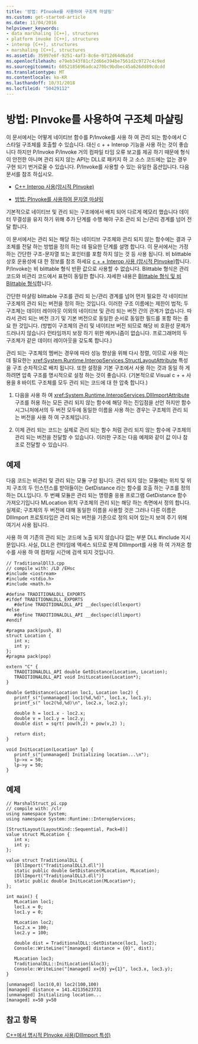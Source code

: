 ```yaml
---
title: '방법: PInvoke를 사용하여 구조체 마샬링'
ms.custom: get-started-article
ms.date: 11/04/2016
helpviewer_keywords:
- data marshaling [C++], structures
- platform invoke [C++], structures
- interop [C++], structures
- marshaling [C++], structures
ms.assetid: 35997e6f-9251-4af3-8c6e-0712d64d6a5d
ms.openlocfilehash: e79eb343f81cf2d66e394be7561d2c9727c4c9ed
ms.sourcegitcommit: 6052185696adca270bc9bdbec45a626dd89cdcdd
ms.translationtype: MT
ms.contentlocale: ko-KR
ms.lasthandoff: 10/31/2018
ms.locfileid: "50429112"
---
```

# <a name="how-to-marshal-structures-using-pinvoke"></a>방법: PInvoke를 사용하여 구조체 마샬링

이 문서에서는 어떻게 네이티브 함수를 P/Invoke를 사용 하 여 관리 되는 함수에서 C 스타일 구조체를 호출할 수 있습니다. 대신 c + + Interop 기능을 사용 하는 것이 좋습니다 하지만 P/Invoke P/Invoke 거의 컴파일 타임 오류 보고를 제공 하기 때문에 형식이 안전한 아니며 관리 되지 않는 API는 DLL로 패키지 하 고 소스 코드에는 없는 경우 구현 되기 번거로울 수 있습니다. P/Invoke를 사용할 수 있는 유일한 옵션입니다. 다음 문서를 참조 하십시오.

- [C++ Interop 사용(암시적 PInvoke)](../dotnet/using-cpp-interop-implicit-pinvoke.md)

- [방법: PInvoke를 사용하여 문자열 마샬링](../dotnet/how-to-marshal-strings-using-pinvoke.md)

기본적으로 네이티브 및 관리 되는 구조에에서 배치 되어 다르게 메모리 했습니다 데이터 무결성을 유지 하기 위해 추가 단계를 수행 해야 구조 관리 되 는/관리 경계를 넘어 전달 합니다.

이 문서에서는 관리 되는 해당 하는 네이티브 구조체와 관리 되지 않는 함수에는 결과 구조체를 전달 하는 방법을 정의 하는 데 필요한 단계를 설명 합니다. 이 문서에서는 가정 하는 간단한 구조-문자열 또는 포인터를 포함 하지 않는 것 등 사용 됩니다. 비 blittable 상호 운용성에 대 한 정보를 참조 하세요 [c + + Interop 사용 (암시적 PInvoke)](../dotnet/using-cpp-interop-implicit-pinvoke.md)합니다. P/Invoke는 비 blittable 형식 반환 값으로 사용할 수 없습니다. Blittable 형식은 관리 코드와 비관리 코드에서 표현이 동일한 합니다. 자세한 내용은 [Blittable 형식 및 비 Blittable 형식](/dotnet/framework/interop/blittable-and-non-blittable-types)합니다.

간단한 마샬링 blittable 구조를 관리 되 는/관리 경계를 넘어 먼저 필요한 각 네이티브 구조체의 관리 되는 버전을 정의 하는 것입니다. 이러한 구조 이름에는 제한이 법적; 두 구조체는 데이터 레이아웃 이외의 네이티브 및 관리 되는 버전 간의 관계가 없습니다. 따라서 관리 되는 버전 크기 및 기본 버전으로 동일한 순서로 동일한 필드를 포함 하는 중요 한 것입니다. (방법이 구조체의 관리 및 네이티브 버전 되므로 해당 비 호환성 문제가 드러나지 않습니다 런타임까지 보장 하기 위한 메커니즘이 없습니다. 프로그래머의 두 구조체가 같은 데이터 레이아웃을 갖도록 합니다.)

관리 되는 구조체의 멤버는 경우에 따라 성능 향상을 위해 다시 정렬, 이므로 사용 하는 데 필요한는 <xref:System.Runtime.InteropServices.StructLayoutAttribute> 특성을 구조 순차적으로 배치 됩니다. 또한 설정을 기본 구조에서 사용 하는 것과 동일 하 게 하려면 압축 구조를 명시적으로 설정 하는 것이 좋습니다. (기본적으로 Visual c + + 사용을 8 바이트 구조체를 모두 관리 되는 코드에 대 한 압축 합니다.)

1. 다음을 사용 하 여 <xref:System.Runtime.InteropServices.DllImportAttribute> 구조를 허용 하는 모든 관리 되지 않는 함수에 해당 하는 진입점을 선언 하지만 함수 시그니처에서의 두 버전 모두에 동일한 이름을 사용 하는 경우는 구조체의 관리 되는 버전을 사용 하 여 구조체입니다.

1. 이제 관리 되는 코드는 실제로 관리 되는 함수 처럼 관리 되지 않는 함수에 구조체의 관리 되는 버전을 전달할 수 있습니다. 이러한 구조는 다음 예제와 같이 값 이나 참조로 전달할 수 있습니다.

## <a name="example"></a>예제

다음 코드는 비관리 및 관리 되는 모듈 구성 됩니다. 관리 되지 않는 모듈에는 위치 및 위치 구조의 두 인스턴스를 받아들이는 GetDistance 라는 함수를 호출 하는 구조를 정의 하는 DLL입니다. 두 번째 모듈은 관리 되는 명령줄 응용 프로그램 GetDistance 함수 가져오기입니다 MLocation 위치 구조체의 관리 되는 해당 하는 측면에서 정의 합니다. 실제로; 구조체의 두 버전에 대해 동일한 이름을 사용할 것은 그러나 다른 이름은 DllImport 프로토타입은 관리 되는 버전을 기준으로 정의 되어 있는지 보여 주기 위해 여기서 사용 됩니다.

사용 하 여 기존의 관리 되는 코드에 노출 되지 않습니다 없는 부분 DLL #include 지시문입니다. 사실, DLL은 런타임에 액세스 되므로 문제 DllImport를 사용 하 여 가져온 함수를 사용 하 여 컴파일 시간에 검색 되지 것입니다.

```
// TraditionalDll3.cpp
// compile with: /LD /EHsc
#include <iostream>
#include <stdio.h>
#include <math.h>

#define TRADITIONALDLL_EXPORTS
#ifdef TRADITIONALDLL_EXPORTS
   #define TRADITIONALDLL_API __declspec(dllexport)
#else
   #define TRADITIONALDLL_API __declspec(dllimport)
#endif

#pragma pack(push, 8)
struct Location {
   int x;
   int y;
};
#pragma pack(pop)

extern "C" {
   TRADITIONALDLL_API double GetDistance(Location, Location);
   TRADITIONALDLL_API void InitLocation(Location*);
}

double GetDistance(Location loc1, Location loc2) {
   printf_s("[unmanaged] loc1(%d,%d)", loc1.x, loc1.y);
   printf_s(" loc2(%d,%d)\n", loc2.x, loc2.y);

   double h = loc1.x - loc2.x;
   double v = loc1.y = loc2.y;
   double dist = sqrt( pow(h,2) + pow(v,2) );

   return dist;
}

void InitLocation(Location* lp) {
   printf_s("[unmanaged] Initializing location...\n");
   lp->x = 50;
   lp->y = 50;
}
```

## <a name="example"></a>예제

```
// MarshalStruct_pi.cpp
// compile with: /clr
using namespace System;
using namespace System::Runtime::InteropServices;

[StructLayout(LayoutKind::Sequential, Pack=8)]
value struct MLocation {
   int x;
   int y;
};

value struct TraditionalDLL {
   [DllImport("TraditionalDLL3.dll")]
   static public double GetDistance(MLocation, MLocation);
   [DllImport("TraditionalDLL3.dll")]
   static public double InitLocation(MLocation*);
};

int main() {
   MLocation loc1;
   loc1.x = 0;
   loc1.y = 0;

   MLocation loc2;
   loc2.x = 100;
   loc2.y = 100;

   double dist = TraditionalDLL::GetDistance(loc1, loc2);
   Console::WriteLine("[managed] distance = {0}", dist);

   MLocation loc3;
   TraditionalDLL::InitLocation(&loc3);
   Console::WriteLine("[managed] x={0} y={1}", loc3.x, loc3.y);
}
```

```Output
[unmanaged] loc1(0,0) loc2(100,100)
[managed] distance = 141.42135623731
[unmanaged] Initializing location...
[managed] x=50 y=50
```

## <a name="see-also"></a>참고 항목

[C++에서 명시적 PInvoke 사용(DllImport 특성)](../dotnet/using-explicit-pinvoke-in-cpp-dllimport-attribute.md)
